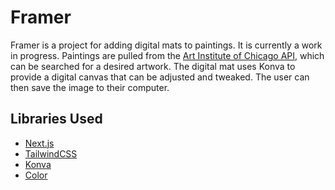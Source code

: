 # Framer

Framer is a project for adding digital mats to paintings. It is currently a work in progress. Paintings are pulled from the [Art Institute of Chicago API](http://api.artic.edu/), which can be searched for a desired artwork. The digital mat uses Konva to provide a digital canvas that can be adjusted and tweaked. The user can then save the image to their computer.

## Libraries Used
* [Next.js](https://nextjs.org/)
* [TailwindCSS](https://tailwindcss.com/)
* [Konva](https://konvajs.org/)
* [Color](https://www.npmjs.com/package/color)
